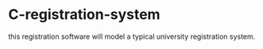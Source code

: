 # C-registration-system
this registration software will model a typical university registration system. 
